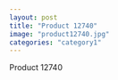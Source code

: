 ```yaml
---
layout: post
title: "Product 12740"
image: "product12740.jpg"
categories: "category1"
---
```

Product 12740
